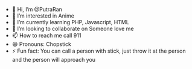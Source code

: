 - 👋 Hi, I’m @PutraRan
- 👀 I’m interested in Anime
- 🌱 I’m currently learning PHP, Javascript, HTML
- 💞️ I’m looking to collaborate on Someone love me
- 📫 How to reach me call 911
- 😄 Pronouns: Chopstick
- ⚡ Fun fact: You can call a person with stick, just throw it at the person and the person will approach you

<!---
PutraRan/PutraRan is a ✨ special ✨ repository because its `README.md` (this file) appears on your GitHub profile.
You can click the Preview link to take a look at your changes.
--->
